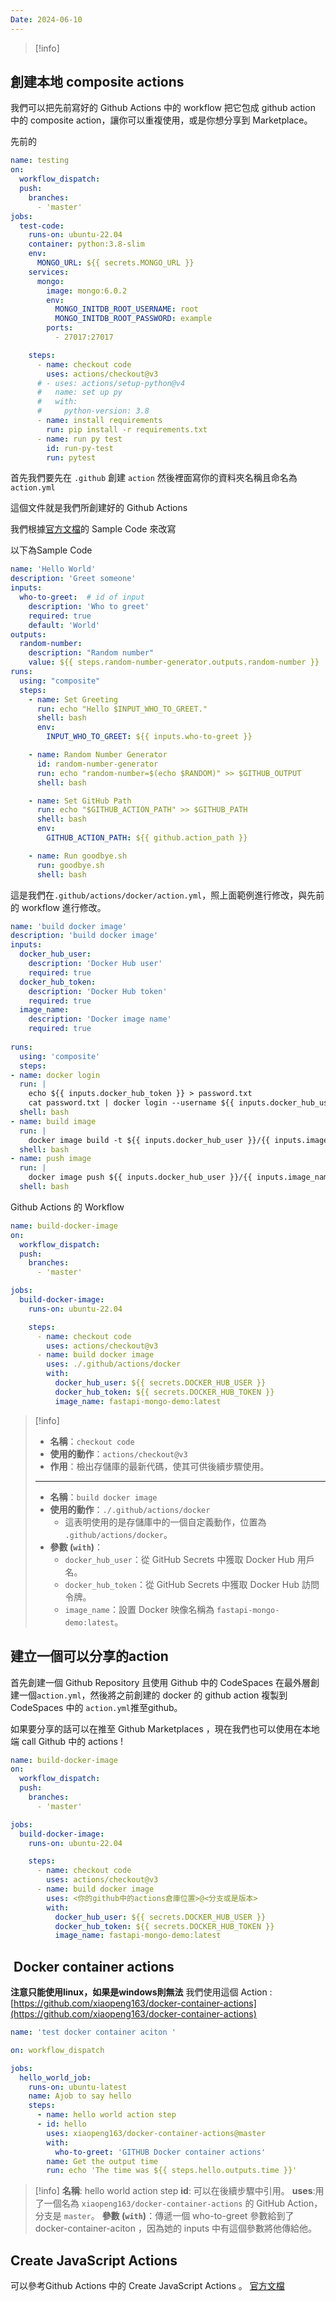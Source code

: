 ```yaml
---
Date: 2024-06-10
---
```

>[!info]

## 創建本地 composite actions
我們可以把先前寫好的 Github Actions 中的 workflow 把它包成 github action 中的 composite action，讓你可以重複使用，或是你想分享到 Marketplace。

先前的
```yml
name: testing
on:
  workflow_dispatch:
  push:
    branches:
      - 'master'
jobs:
  test-code:
    runs-on: ubuntu-22.04
    container: python:3.8-slim
    env:
      MONGO_URL: ${{ secrets.MONGO_URL }}
    services:
      mongo:
        image: mongo:6.0.2
        env:
          MONGO_INITDB_ROOT_USERNAME: root
          MONGO_INITDB_ROOT_PASSWORD: example
        ports:
          - 27017:27017

    steps:
      - name: checkout code
        uses: actions/checkout@v3
      # - uses: actions/setup-python@v4
      #   name: set up py
      #   with:
      #     python-version: 3.8
      - name: install requirements
        run: pip install -r requirements.txt
      - name: run py test
        id: run-py-test
        run: pytest
```

首先我們要先在 `.github` 創建 `action` 然後裡面寫你的資料夾名稱且命名為`action.yml`

這個文件就是我們所創建好的 Github Actions

我們根據[官方文檔](https://docs.github.com/en/actions/creating-actions/creating-a-composite-action)的 Sample Code 來改寫

以下為Sample Code
```yml
name: 'Hello World'
description: 'Greet someone'
inputs:
  who-to-greet:  # id of input
    description: 'Who to greet'
    required: true
    default: 'World'
outputs:
  random-number:
    description: "Random number"
    value: ${{ steps.random-number-generator.outputs.random-number }}
runs:
  using: "composite"
  steps:
    - name: Set Greeting
      run: echo "Hello $INPUT_WHO_TO_GREET."
      shell: bash
      env:
        INPUT_WHO_TO_GREET: ${{ inputs.who-to-greet }}

    - name: Random Number Generator
      id: random-number-generator
      run: echo "random-number=$(echo $RANDOM)" >> $GITHUB_OUTPUT
      shell: bash

    - name: Set GitHub Path
      run: echo "$GITHUB_ACTION_PATH" >> $GITHUB_PATH
      shell: bash
      env:
        GITHUB_ACTION_PATH: ${{ github.action_path }}

    - name: Run goodbye.sh
      run: goodbye.sh
      shell: bash
```

這是我們在`.github/actions/docker/action.yml`，照上面範例進行修改，與先前的 workflow 進行修改。
```yml
name: 'build docker image'
description: 'build docker image'
inputs:
  docker_hub_user:
    description: 'Docker Hub user'
    required: true
  docker_hub_token:
    description: 'Docker Hub token'
    required: true
  image_name:
    description: 'Docker image name'
    required: true
    
runs:
  using: 'composite'
  steps:
- name: docker login
  run: |
    echo ${{ inputs.docker_hub_token }} > password.txt
    cat password.txt | docker login --username ${{ inputs.docker_hub_user }} --password-stdin
  shell: bash
- name: build image
  run: |
    docker image build -t ${{ inputs.docker_hub_user }}/{{ inputs.image_name }} .
  shell: bash
- name: push image
  run: |
    docker image push ${{ inputs.docker_hub_user }}/{{ inputs.image_name }}:latest
  shell: bash

```

Github Actions 的 Workflow
```yml
name: build-docker-image
on:
  workflow_dispatch:
  push:
    branches:
      - 'master'

jobs:
  build-docker-image:
    runs-on: ubuntu-22.04

    steps:
      - name: checkout code
        uses: actions/checkout@v3
      - name: build docker image
        uses: ./.github/actions/docker
        with:
          docker_hub_user: ${{ secrets.DOCKER_HUB_USER }}
          docker_hub_token: ${{ secrets.DOCKER_HUB_TOKEN }}
          image_name: fastapi-mongo-demo:latest
```
>[!info]
>- **名稱**：`checkout code`
>- **使用的動作**：`actions/checkout@v3`
>- **作用**：檢出存儲庫的最新代碼，使其可供後續步驟使用。
>- ---
>- **名稱**：`build docker image`
>- **使用的動作**：`./.github/actions/docker`
>	- 這表明使用的是存儲庫中的一個自定義動作，位置為 `.github/actions/docker`。
>- **參數 (`with`)**：
>	- `docker_hub_user`：從 GitHub Secrets 中獲取 Docker Hub 用戶名。
>	- `docker_hub_token`：從 GitHub Secrets 中獲取 Docker Hub 訪問令牌。
>	- `image_name`：設置 Docker 映像名稱為 `fastapi-mongo-demo:latest`。

## 建立一個可以分享的action
首先創建一個 Github Repository 且使用 Github 中的 CodeSpaces 在最外層創建一個`action.yml`，然後將之前創建的 docker 的 github action 複製到 CodeSpaces 中的 `action.yml`推至github。

如果要分享的話可以在推至 Github Marketplaces ，現在我們也可以使用在本地端 call Github 中的 actions !
```yml
name: build-docker-image
on:
  workflow_dispatch:
  push:
    branches:
      - 'master'

jobs:
  build-docker-image:
    runs-on: ubuntu-22.04

    steps:
      - name: checkout code
        uses: actions/checkout@v3
      - name: build docker image
        uses: <你的github中的actions倉庫位置>@<分支或是版本>
        with:
          docker_hub_user: ${{ secrets.DOCKER_HUB_USER }}
          docker_hub_token: ${{ secrets.DOCKER_HUB_TOKEN }}
          image_name: fastapi-mongo-demo:latest
```
##  Docker container actions
**注意只能使用linux，如果是windows則無法**
我們使用這個 Action : [https://github.com/xiaopeng163/docker-container-actions](https://github.com/xiaopeng163/docker-container-actions) 
```yml
name: 'test docker container aciton '

on: workflow_dispatch

jobs:
  hello_world_job:
	runs-on: ubuntu-latest
	name: Ajob to say hello
	steps:
	  - name: hello world action step
	  - id: hello
	    uses: xiaopeng163/docker-container-actions@master
	    with: 
	      who-to-greet: 'GITHUB Docker container actions'
	    name: Get the output time
	    run: echo 'The time was ${{ steps.hello.outputs.time }}'
```
>[!info]
>**名稱**: hello world action step
>**id**: 可以在後續步驟中引用。
>**uses**:用了一個名為 `xiaopeng163/docker-container-actions` 的 GitHub Action，分支是 `master`。
>**參數 (`with`)**：傳遞一個 who-to-greet 參數給到了 docker-container-aciton ，因為她的 inputs 中有這個參數將他傳給他。

## Create JavaScript Actions
可以參考Github Actions 中的 Create JavaScript Actions 。
[官方文檔](https://docs.github.com/en/actions/creating-actions/creating-a-javascript-action)